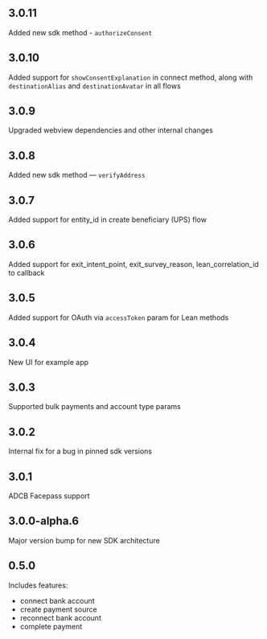 ## 3.0.11

Added new sdk method - `authorizeConsent`

## 3.0.10

Added support for `showConsentExplanation` in connect method, along with `destinationAlias` and `destinationAvatar` in all flows

## 3.0.9

Upgraded webview dependencies and other internal changes

## 3.0.8

Added new sdk method — `verifyAddress`

## 3.0.7

Added support for entity_id in create beneficiary (UPS) flow

## 3.0.6

Added support for exit_intent_point, exit_survey_reason, lean_correlation_id to callback

## 3.0.5

Added support for OAuth via `accessToken` param for Lean methods

## 3.0.4

New UI for example app

## 3.0.3

Supported bulk payments and account type params

## 3.0.2

Internal fix for a bug in pinned sdk versions

## 3.0.1

ADCB Facepass support

## 3.0.0-alpha.6

Major version bump for new SDK architecture

## 0.5.0

Includes features:

- connect bank account
- create payment source
- reconnect bank account
- complete payment
